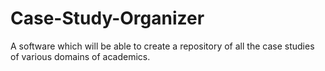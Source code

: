 # Case-Study-Organizer
A software which will be able to create a repository of all the case studies of various domains of academics.
